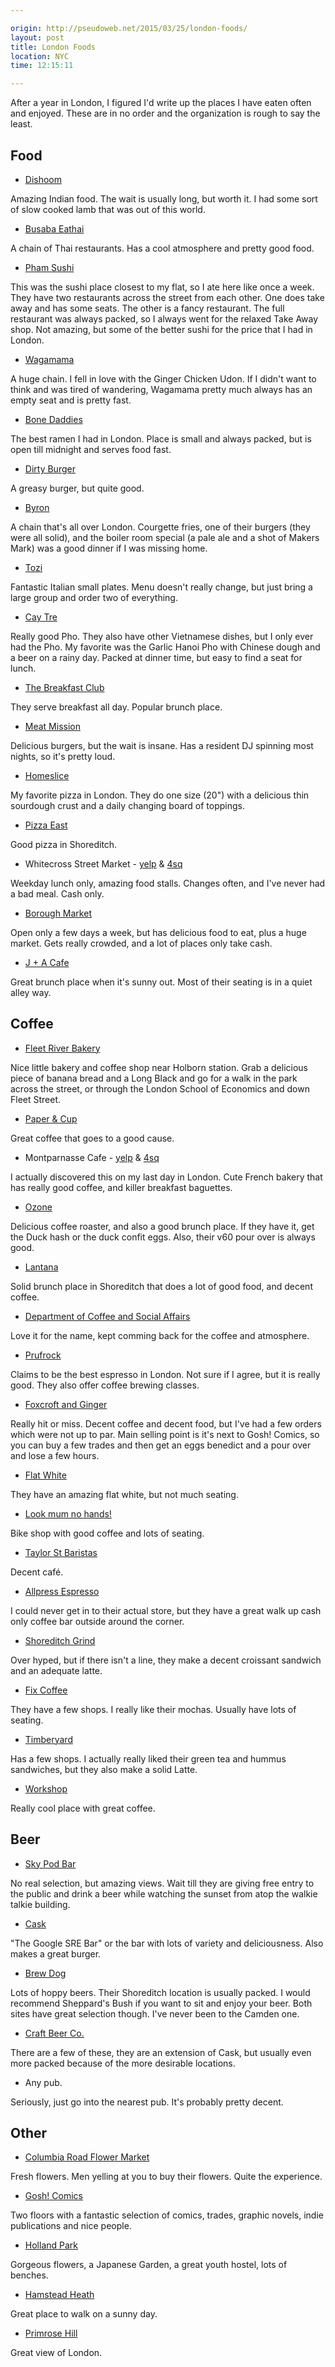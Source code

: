 ```yaml
---

origin: http://pseudoweb.net/2015/03/25/london-foods/
layout: post
title: London Foods
location: NYC
time: 12:15:11

---
```


After a year in London, I figured I'd write up the places I have eaten often and enjoyed. These are in no order and the organization is rough to say the least.

## Food

 * [Dishoom](http://www.dishoom.com/)

Amazing Indian food. The wait is usually long, but worth it. I had some sort of slow cooked lamb that was out of this world.

 * [Busaba Eathai](http://www.busaba.com/)

A chain of Thai restaurants. Has a cool atmosphere and pretty good food.

 * [Pham Sushi](http://www.phamsushi.co.uk/)

This was the sushi place closest to my flat, so I ate here like once a week. They have two restaurants across the street from each other. One does take away and has some seats. The other is a fancy restaurant. The full restaurant was always packed, so I always went for the relaxed Take Away shop. Not amazing, but some of the better sushi for the price that I had in London.

 * [Wagamama](http://www.wagamama.com/)

A huge chain. I fell in love with the Ginger Chicken Udon. If I didn't want to think and was tired of wandering, Wagamama pretty much always has an empty seat and is pretty fast.

 * [Bone Daddies](http://www.bonedaddies.com/peter-st-soho/)

The best ramen I had in London. Place is small and always packed, but is open till midnight and serves food fast.

 * [Dirty Burger](http://www.eatdirtyburger.com/)

A greasy burger, but quite good.

 * [Byron](https://www.byronhamburgers.com/)

A chain that's all over London. Courgette fries, one of their burgers (they were all solid), and the boiler room special (a pale ale and a shot of Makers Mark) was a good dinner if I was missing home.

 * [Tozi](http://www.tozirestaurant.co.uk/)

Fantastic Italian small plates. Menu doesn't really change, but just bring a large group and order two of everything.

 * [Cay Tre](http://caytre.co.uk/)

Really good Pho. They also have other Vietnamese dishes, but I only ever had the Pho. My favorite was the Garlic Hanoi Pho with Chinese dough and a beer on a rainy day. Packed at dinner time, but easy to find a seat for lunch.

 * [The Breakfast Club](http://www.thebreakfastclubcafes.com/locations/hoxton/)

They serve breakfast all day. Popular brunch place.

 * [Meat Mission](http://www.meatmission.com/)

Delicious burgers, but the wait is insane. Has a resident DJ spinning most nights, so it's pretty loud.

 * [Homeslice](http://www.homeslicepizza.co.uk/home)

My favorite pizza in London. They do one size (20") with a delicious thin sourdough crust and a daily changing board of toppings.

 * [Pizza East](http://www.pizzaeast.com/shoreditch)

Good pizza in Shoreditch.

 * Whitecross Street Market - [yelp](http://www.yelp.com/biz/whitecross-market-london) &amp; [4sq](https://foursquare.com/v/whitecross-street-market/4ac518eef964a52021ad20e3)

Weekday lunch only, amazing food stalls. Changes often, and I've never had a bad meal. Cash only.

 * [Borough Market](http://boroughmarket.org.uk/)

Open only a few days a week, but has delicious food to eat, plus a huge market. Gets really crowded, and a lot of places only take cash.

 * [J + A Cafe](http://jandacafe.com/)

Great brunch place when it's sunny out. Most of their seating is in a quiet alley way.

## Coffee


 * [Fleet River Bakery](http://fleetriverbakery.com/)

Nice little bakery and coffee shop near Holborn station. Grab a delicious piece of banana bread and a Long Black and go for a walk in the park across the street, or through the London School of Economics and down Fleet Street.

 * [Paper &amp; Cup](http://www.paperandcup.co.uk/)

Great coffee that goes to a good cause.

 * Montparnasse Cafe - [yelp](http://www.yelp.com/biz/montparnasse-cafe-london-2) &amp; [4sq](https://foursquare.com/v/montparnasse-cafe/4baf60fff964a52080fb3be3)

I actually discovered this on my last day in London. Cute French bakery that has really good coffee, and killer breakfast baguettes.

 * [Ozone](http://www.ozonecoffee.co.uk/)

Delicious coffee roaster, and also a good brunch place. If they have it, get the Duck hash or the duck confit eggs. Also, their v60 pour over is always good.

 * [Lantana](http://www.lantanacafe.co.uk/index.html)

Solid brunch place in Shoreditch that does a lot of good food, and decent coffee.

 * [Department of Coffee and Social Affairs](http://departmentofcoffee.com/)

Love it for the name, kept comming back for the coffee and atmosphere.

 * [Prufrock](http://www.prufrockcoffee.com/)

Claims to be the best espresso in London. Not sure if I agree, but it is really good. They also offer coffee brewing classes.

 * [Foxcroft and Ginger](http://foxcroftandginger.co.uk/)

Really hit or miss. Decent coffee and decent food, but I've had a few orders which were not up to par. Main selling point is it's next to Gosh! Comics, so you can buy a few trades and then get an eggs benedict and a pour over and lose a few hours.

 * [Flat White](http://www.flatwhitesoho.co.uk/)

They have an amazing flat white, but not much seating.

 * [Look mum no hands!](http://www.lookmumnohands.com/)

Bike shop with good coffee and lots of seating.

 * [Taylor St Baristas](http://www.taylor-st.com/)

Decent café.

 * [Allpress Espresso](http://uk.allpressespresso.com/)

I could never get in to their actual store, but they have a great walk up cash only coffee bar outside around the corner.

 * [Shoreditch Grind](http://www.shoreditchgrind.com/)

Over hyped, but if there isn't a line, they make a decent croissant sandwich and an adequate latte.

 * [Fix Coffee](http://www.fix-coffee.co.uk/#about)

They have a few shops. I really like their mochas. Usually have lots of seating.

 * [Timberyard](http://timberyardlondon.com/)

Has a few shops. I actually really liked their green tea and hummus sandwiches, but they also make a solid Latte.

 * [Workshop](http://www.workshopcoffee.com/)

Really cool place with great coffee.

## Beer

 * [Sky Pod Bar](http://skygarden.london/sky-pod-bar)

No real selection, but amazing views. Wait till they are giving free entry to the public and drink a beer while watching the sunset from atop the walkie talkie building.

 * [Cask](http://www.caskpubandkitchen.com/)

"The Google SRE Bar" or the bar with lots of variety and deliciousness. Also makes a great burger.

 * [Brew Dog](https://www.brewdog.com/bars)

Lots of hoppy beers. Their Shoreditch location is usually packed. I would recommend Sheppard's Bush if you want to sit and enjoy your beer. Both sites have great selection though. I've never been to the Camden one.

 * [Craft Beer Co.](http://thecraftbeerco.com/)

There are a few of these, they are an extension of Cask, but usually even more packed because of the more desirable locations.

 * Any pub.

Seriously, just go into the nearest pub. It's probably pretty decent.

## Other

 * [Columbia Road Flower Market](http://www.columbiaroad.info/)

Fresh flowers. Men yelling at you to buy their flowers. Quite the experience.

 * [Gosh! Comics](http://www.goshlondon.com/)

Two floors with a fantastic selection of comics, trades, graphic novels, indie publications and nice people.

 * [Holland Park](http://www.rbkc.gov.uk/leisureandlibraries/parksandgardens/yourlocalpark/hollandpark.aspx)

Gorgeous flowers, a Japanese Garden, a great youth hostel, lots of benches.

 * [Hamstead Heath](http://www.cityoflondon.gov.uk/things-to-do/green-spaces/hampstead-heath/Pages/default.aspx)

Great place to walk on a sunny day.

 * [Primrose Hill](https://www.royalparks.org.uk/parks/the-regents-park/things-to-see-and-do/primrose-hill)

Great view of London.

